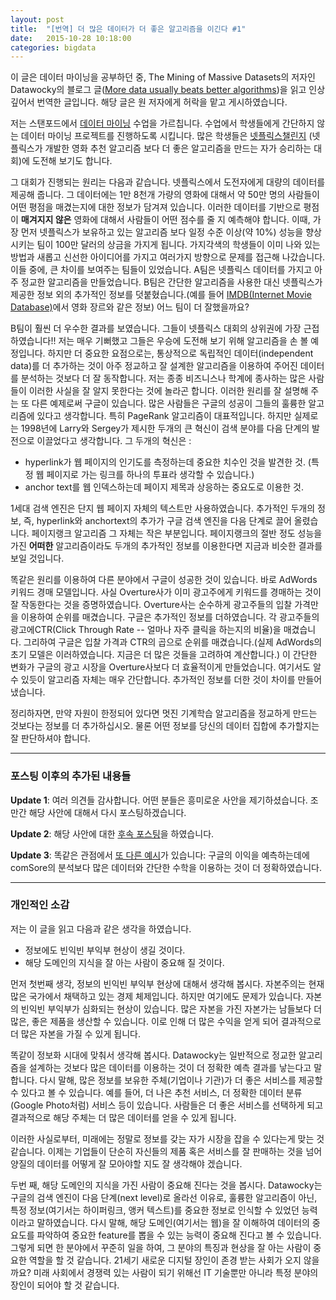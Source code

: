```yaml
---
layout: post
title:  "[번역] 더 많은 데이터가 더 좋은 알고리즘을 이긴다 #1"
date:   2015-10-28 10:18:00
categories: bigdata
---
```

이 글은 데이터 마이닝을 공부하던 중, The Mining of Massive Datasets의 저자인 Datawocky의 블로그 글([More data usually beats better algorithms](http://anand.typepad.com/datawocky/2008/03/more-data-usual.html))을 읽고 인상 깊어서 번역한 글입니다. 해당 글은 원 저자에게 허락을 맡고 게시하였습니다.

저는 스탠포드에서 [데이터 마이닝](http://web.stanford.edu/class/cs345a/) 수업을 가르칩니다. 수업에서 학생들에게 간단하지 않는 데이터 마이닝 프로젝트를 진행하도록 시킵니다. 많은 학생들은 [넷플릭스챌린지](http://www.netflixprize.com/) (넷플릭스가 개발한 영화 추천 알고리즘 보다 더 좋은 알고리즘을 만드는 자가 승리하는 대회)에 도전해 보기도 합니다.

그 대회가 진행되는 원리는 다음과 같습니다. 넷플릭스에서 도전자에게 대량의 데이터를 제공해 줍니다. 그 데이터에는 1만 8천개 가량의 영화에 대해서 약 50만 명의 사람들이 어떤 평점을 매겼는지에 대한 정보가 담겨져 있습니다. 이러한 데이터를 기반으로 평점이 **매겨지지 않은** 영화에 대해서 사람들이 어떤 점수를 줄 지 예측해야 합니다. 이때, 가장 먼저 넷플릭스가 보유하고 있는 알고리즘 보다 일정 수준 이상(약 10%) 성능을 향상 시키는 팀이 100만 달러의 상금을 가지게 됩니다. 가지각색의 학생들이 이미 나와 있는 방법과 새롭고 신선한 아이디어를 가지고 여러가지 방향으로 문제를 접근해 나갔습니다. 이들 중에, 큰 차이를 보여주는 팀들이 있었습니다. A팀은 넷플릭스 데이터를 가지고 아주 정교한 알고리즘을 만들었습니다. B팀은 간단한 알고리즘을 사용한 대신 넷플릭스가 제공한 정보 외의 추가적인 정보를 덧붙혔습니다.(예를 들어 [IMDB(Internet Movie Database)](http://www.imdb.com/)에서 영화 장르와 같은 정보) 어느 팀이 더 잘했을까요?

B팀이 훨씬 더 우수한 결과를 보였습니다. 그들이 넷플릭스 대회의 상위권에 가장 근접하였습니다!! 저는 매우 기뻐했고 그들은 우승에 도전해 보기 위해 알고리즘을 손 볼 예정입니다. 하지만 더 중요한 요점으로는, 통상적으로 독립적인 데이터(independent data)를 더 추가하는 것이 아주 정교하고 잘 설계한 알고리즘을 이용하여 주어진 데이터를 분석하는 것보다 더 잘 동작합니다. 저는 종종 비즈니스나 학계에 종사하는 많은 사람들이 이러한 사실을 잘 알지 못한다는 것에 놀라곤 합니다. 이러한 원리를 잘 설명해 주는 또 다른 예제로써 구글이 있습니다. 많은 사람들은 구글의 성공이 그들의 훌륭한 알고리즘에 있다고 생각합니다. 특히 PageRank 알고리즘이 대표적입니다. 하지만 실제로는 1998년에 Larry와 Sergey가 제시한 두개의 큰 혁신이 검색 분야를 다음 단계의 발전으로 이끌었다고 생각합니다. 그 두개의 혁신은 :

- hyperlink가 웹 페이지의 인기도를 측정하는데 중요한 치수인 것을 발견한 것. (특정 웹 페이지로 가는 링크를 하나의 투표라 생각할 수 있습니다.)
- anchor text를 웹 인덱스하는데 페이지 제목과 상응하는 중요도로 이용한 것.

1세대 검색 엔진은 단지 웹 페이지 자체의 텍스트만 사용하였습니다. 추가적인 두개의 정보, 즉, hyperlink와 anchortext의 추가가 구글 검색 엔진을 다음 단계로 끌어 올렸습니다. 페이지랭크 알고리즘 그 자체는 작은 부분입니다. 페이지랭크의 절반 정도 성능을 가진 **어떠한** 알고리즘이라도 두개의 추가적인 정보를 이용한다면 지금과 비슷한 결과를 보일 것입니다.

똑같은 원리를 이용하여 다른 분야에서 구글이 성공한 것이 있습니다. 바로 AdWords 키워드 경매 모델입니다. 사실 Overture사가 이미 광고주에게 키워드를 경매하는 것이 잘 작동한다는 것을 증명하였습니다. Overture사는 순수하게 광고주들의 입찰 가격만을 이용하여 순위를 매겼습니다. 구글은 추가적인 정보를 더하였습니다. 각 광고주들의 광고에CTR(Click Through Rate -- 얼마나 자주 클릭을 하는지의 비율)을 매겼습니다. 그리하여 구글은 입찰 가격과 CTR의 곱으로 순위를 매겼습니다.(실제 AdWords의 초기 모델은 이러하였습니다. 지금은 더 많은 것들을 고려하여 계산합니다.) 이 간단한 변화가 구글의 광고 시장을 Overture사보다 더 효율적이게 만들었습니다. 여기서도 알 수 있듯이 알고리즘 자체는 매우 간단합니다. 추가적인 정보를 더한 것이 차이를 만들어 냈습니다.

정리하자면, 만약 자원이 한정되어 있다면 멋진 기계학습 알고리즘을 정교하게 만드는 것보다는 정보를 더 추가하십시오. 물론 어떤 정보를 당신의 데이터 집합에 추가할지는 잘 판단하셔야 합니다.

-------

### 포스팅 이후의 추가된 내용들

**Update 1**: 여러 의견들 감사합니다. 어떤 분들은 흥미로운 사안을 제기하셨습니다. 조만간 해당 사안에 대해서 다시 포스팅하겠습니다.

**Update 2**: 해당 사안에 대한 [후속  포스팅](/bigdata/2015/10/30/more-the-better-02/)을 하였습니다.

**Update 3**: 똑같은 관점에서 [또 다른  예시](/bigdata/2015/10/31/more-the-better-03/)가 있습니다: 구글의 이익을 예측하는데에 comSore의 분석보다 많은 데이터와 간단한 수학을 이용하는 것이 더 정확하였습니다.

--------------

### 개인적인 소감

저는 이 글을 읽고 다음과 같은 생각을 하였습니다.

- 정보에도 빈익빈 부익부 현상이 생길 것이다.
- 해당 도메인의 지식을 잘 아는 사람이 중요해 질 것이다.

먼저 첫번째 생각, 정보의 빈익빈 부익부 현상에 대해서 생각해 봅시다. 자본주의는 현재 많은 국가에서 채택하고 있는 경제 체제입니다. 하지만 여기에도 문제가 있습니다. 자본의 빈익빈 부익부가 심화되는 현상이 있습니다. 많은 자본을 가진 자본가는 남들보다 더 많은, 좋은 제품을 생산할 수 있습니다. 이로 인해 더 많은 수익을 얻게 되어 결과적으로 더 많은 자본을 가질 수 있게 됩니다.

똑같이 정보화 시대에 맞춰서 생각해 봅시다. Datawocky는 일반적으로 정교한 알고리즘을 설계하는 것보다 많은 데이터를 이용하는 것이 더 정확한 예측 결과를 낳는다고 말합니다. 다시 말해, 많은 정보를 보유한 주체(기업이나 기관)가 더 좋은 서비스를 제공할 수 있다고 볼 수 있습니다. 예를 들어, 더 나은 추천 서비스, 더 정확한 데이터 분류(Google Photo처럼) 서비스 등이 있습니다. 사람들은 더 좋은 서비스를 선택하게 되고 결과적으로 해당 주체는 더 많은 데이터를 얻을 수 있게 됩니다.

이러한 사실로부터, 미래에는 정말로 정보를 갖는 자가 시장을 잡을 수 있다는게 맞는 것 같습니다. 이제는 기업들이 단순히 자신들의 제품 혹은 서비스를 잘 판매하는 것을 넘어 양질의 데이터를 어떻게 잘 모아야할 지도 잘 생각해야 겠습니다.

두번 째, 해당 도메인의 지식을 가진 사람이 중요해 진다는 것을 봅시다. Datawocky는 구글의 검색 엔진이 다음 단계(next level)로 올라선 이유로, 훌륭한 알고리즘이 아닌, 특정 정보(여기서는 하이퍼링크, 앵커 텍스트)를 중요한 정보로 인식할 수 있었던 능력이라고 말하였습니다. 다시 말해, 해당 도메인(여기서는 웹)을 잘 이해하여 데이터의 중요도를 파악하여 중요한 feature를 뽑을 수 있는 능력이 중요해 진다고 볼 수 있습니다. 그렇게 되면 한 분야에서 꾸준히 일을 하여, 그 분야의 특징과 현상을 잘 아는 사람이 중요한 역할을 할 것 같습니다. 21세기 새로운 디지털 장인이 존경 받는 사회가 오지 않을까요? 미래 사회에서 경쟁력 있는 사람이 되기 위해선 IT 기술뿐만 아니라 특정 분야의 장인이 되어야 할 것 같습니다.
